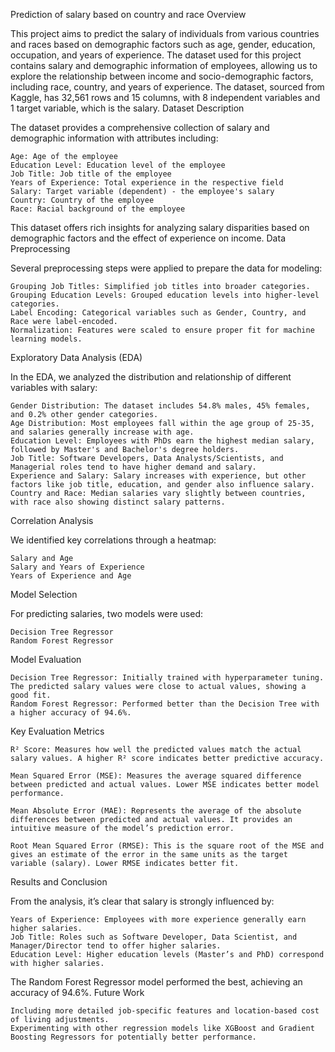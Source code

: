 Prediction of salary based on country and race
Overview

This project aims to predict the salary of individuals from various countries and races based on demographic factors such as age, gender, education, occupation, and years of experience. The dataset used for this project contains salary and demographic information of employees, allowing us to explore the relationship between income and socio-demographic factors, including race, country, and years of experience. The dataset, sourced from Kaggle, has 32,561 rows and 15 columns, with 8 independent variables and 1 target variable, which is the salary.
Dataset Description

The dataset provides a comprehensive collection of salary and demographic information with attributes including:

    Age: Age of the employee
    Education Level: Education level of the employee
    Job Title: Job title of the employee
    Years of Experience: Total experience in the respective field
    Salary: Target variable (dependent) - the employee's salary
    Country: Country of the employee
    Race: Racial background of the employee

This dataset offers rich insights for analyzing salary disparities based on demographic factors and the effect of experience on income.
Data Preprocessing

Several preprocessing steps were applied to prepare the data for modeling:

    Grouping Job Titles: Simplified job titles into broader categories.
    Grouping Education Levels: Grouped education levels into higher-level categories.
    Label Encoding: Categorical variables such as Gender, Country, and Race were label-encoded.
    Normalization: Features were scaled to ensure proper fit for machine learning models.

Exploratory Data Analysis (EDA)

In the EDA, we analyzed the distribution and relationship of different variables with salary:

    Gender Distribution: The dataset includes 54.8% males, 45% females, and 0.2% other gender categories.
    Age Distribution: Most employees fall within the age group of 25-35, and salaries generally increase with age.
    Education Level: Employees with PhDs earn the highest median salary, followed by Master's and Bachelor's degree holders.
    Job Title: Software Developers, Data Analysts/Scientists, and Managerial roles tend to have higher demand and salary.
    Experience and Salary: Salary increases with experience, but other factors like job title, education, and gender also influence salary.
    Country and Race: Median salaries vary slightly between countries, with race also showing distinct salary patterns.

Correlation Analysis

We identified key correlations through a heatmap:

    Salary and Age
    Salary and Years of Experience
    Years of Experience and Age

Model Selection

For predicting salaries, two models were used:

    Decision Tree Regressor
    Random Forest Regressor

Model Evaluation

    Decision Tree Regressor: Initially trained with hyperparameter tuning. The predicted salary values were close to actual values, showing a good fit.
    Random Forest Regressor: Performed better than the Decision Tree with a higher accuracy of 94.6%.

Key Evaluation Metrics

    R² Score: Measures how well the predicted values match the actual salary values. A higher R² score indicates better predictive accuracy.

    Mean Squared Error (MSE): Measures the average squared difference between predicted and actual values. Lower MSE indicates better model performance.

    Mean Absolute Error (MAE): Represents the average of the absolute differences between predicted and actual values. It provides an intuitive measure of the model’s prediction error.

    Root Mean Squared Error (RMSE): This is the square root of the MSE and gives an estimate of the error in the same units as the target variable (salary). Lower RMSE indicates better fit.



Results and Conclusion

From the analysis, it’s clear that salary is strongly influenced by:

    Years of Experience: Employees with more experience generally earn higher salaries.
    Job Title: Roles such as Software Developer, Data Scientist, and Manager/Director tend to offer higher salaries.
    Education Level: Higher education levels (Master’s and PhD) correspond with higher salaries.

The Random Forest Regressor model performed the best, achieving an accuracy of 94.6%.
Future Work

    Including more detailed job-specific features and location-based cost of living adjustments.
    Experimenting with other regression models like XGBoost and Gradient Boosting Regressors for potentially better performance.

